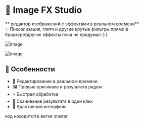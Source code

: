 # 🎨 Image FX Studio

** редактор изображений с эффектами в реальном времени**  
✨ Пикселизация, глитч и другие крутые фильтры прямо в браузере(другие эффекты пока не придумал :) )  

![image](https://github.com/user-attachments/assets/a4ed2c9a-195b-47f9-81c2-942eb2d09945)

![image](https://github.com/user-attachments/assets/47802599-27a0-411a-a541-330e38b39e04)


## 🌟 Особенности
- 🔄 Редактирование в реальном времени 
- 🖼️ Превью оригинала и результата рядом
- ⚡ Быстрая обработка 
- 💾 Скачивание результата в один клик
- 📱 Адаптивный интерфейс

код находится в ветке master
